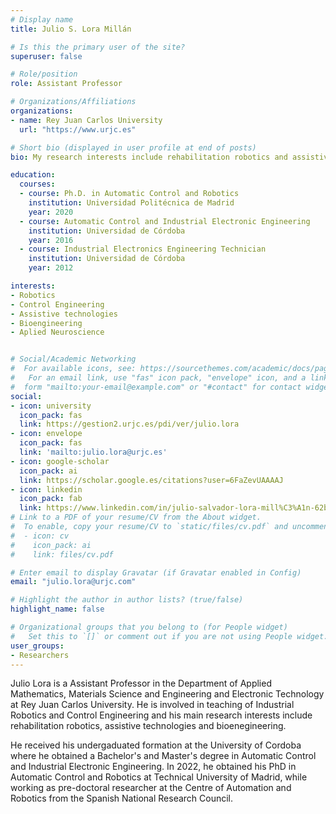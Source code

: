 ```yaml
---
# Display name
title: Julio S. Lora Millán

# Is this the primary user of the site?
superuser: false

# Role/position
role: Assistant Professor

# Organizations/Affiliations
organizations:
- name: Rey Juan Carlos University
  url: "https://www.urjc.es"

# Short bio (displayed in user profile at end of posts)
bio: My research interests include rehabilitation robotics and assistive technology.

education:
  courses:
  - course: Ph.D. in Automatic Control and Robotics
    institution: Universidad Politécnica de Madrid
    year: 2020
  - course: Automatic Control and Industrial Electronic Engineering
    institution: Universidad de Córdoba
    year: 2016
  - course: Industrial Electronics Engineering Technician
    institution: Universidad de Córdoba
    year: 2012

interests:
- Robotics
- Control Engineering
- Assistive technologies
- Bioengineering
- Aplied Neuroscience


# Social/Academic Networking
#  For available icons, see: https://sourcethemes.com/academic/docs/page-builder/#icons
#   For an email link, use "fas" icon pack, "envelope" icon, and a link in the
#  form "mailto:your-email@example.com" or "#contact" for contact widget.
social:
- icon: university
  icon_pack: fas
  link: https://gestion2.urjc.es/pdi/ver/julio.lora
- icon: envelope
  icon_pack: fas
  link: 'mailto:julio.lora@urjc.es'
- icon: google-scholar
  icon_pack: ai
  link: https://scholar.google.es/citations?user=6FaZevUAAAAJ
- icon: linkedin
  icon_pack: fab
  link: https://www.linkedin.com/in/julio-salvador-lora-mill%C3%A1n-62b88221b/
# Link to a PDF of your resume/CV from the About widget.
#  To enable, copy your resume/CV to `static/files/cv.pdf` and uncomment the lines below.
#  - icon: cv
#    icon_pack: ai
#    link: files/cv.pdf

# Enter email to display Gravatar (if Gravatar enabled in Config)
email: "julio.lora@urjc.com"

# Highlight the author in author lists? (true/false)
highlight_name: false

# Organizational groups that you belong to (for People widget)
#   Set this to `[]` or comment out if you are not using People widget.
user_groups:
- Researchers
---
```

Julio Lora is a Assistant Professor in the Department of Applied Mathematics, Materials Science and Engineering and Electronic Technology at Rey Juan Carlos University. He is involved in teaching of Industrial Robotics and Control Engineering and his main research interests include rehabilitation robotics, assistive technologies and bioenegineering.

He received his undergaduated formation at the University of Cordoba where he obtained a Bachelor's and Master's degree in Automatic Control and Industrial Electronic Engineering. In 2022, he obtained his PhD in Automatic Control and Robotics at Technical University of Madrid, while working as pre-doctoral researcher at the Centre of Automation and Robotics from the Spanish National Research Council.